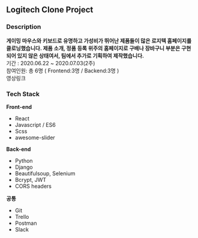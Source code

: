 ## Logitech Clone Project

### Description

**게이밍 마우스와 키보드로 유명하고 가성비가 뛰어난 제품들이 많은 로지텍 홈페이지를 클로닝했습니다. 
제품 소개, 정품 등록 위주의 홈페이지로 구배나 장바구니 부분은 구현되어 있지 않은 상태여서, 팀에서 추가로 기획하여 제작했습니다.**
<br>기간 : 2020.06.22 ~ 2020.07.03(2주) 
<br>참여인원: 총 6명 ( Frontend:3명 / Backend:3명 )
<br><a rel="https://www.youtube.com/embed/LboMYtqNiD4">영상링크</a>

### Tech Stack

**Front-end**
- React
- Javascript / ES6
- Scss
- awesome-slider

**Back-end**
- Python
- Django
- Beautifulsoup, Selenium
- Bcrypt, JWT
- CORS headers

**공통**

- Git
- Trello
- Postman
- Slack
